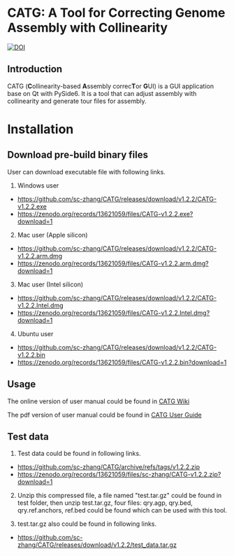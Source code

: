 # CATG: A Tool for Correcting Genome Assembly with Collinearity

[![DOI](https://zenodo.org/badge/DOI/10.5281/zenodo.13621059.svg)](https://doi.org/10.5281/zenodo.13621059)

## Introduction
CATG (**C**ollinearity-based **A**ssembly correc**T**or **G**UI) is a GUI application base on Qt with PySide6. 
It is a tool that can adjust assembly with collinearity and generate tour files for assembly.

# Installation
## Download pre-build binary files

User can download executable file with following links.  

1. Windows user  
- https://github.com/sc-zhang/CATG/releases/download/v1.2.2/CATG-v1.2.2.exe
- https://zenodo.org/records/13621059/files/CATG-v1.2.2.exe?download=1

2. Mac user (Apple silicon)
- https://github.com/sc-zhang/CATG/releases/download/v1.2.2/CATG-v1.2.2.arm.dmg
- https://zenodo.org/records/13621059/files/CATG-v1.2.2.arm.dmg?download=1

3. Mac user (Intel silicon)
- https://github.com/sc-zhang/CATG/releases/download/v1.2.2/CATG-v1.2.2.Intel.dmg
- https://zenodo.org/records/13621059/files/CATG-v1.2.2.Intel.dmg?download=1

4. Ubuntu user
- https://github.com/sc-zhang/CATG/releases/download/v1.2.2/CATG-v1.2.2.bin
- https://zenodo.org/records/13621059/files/CATG-v1.2.2.bin?download=1

## Usage

The online version of user manual could be found in [CATG Wiki](https://github.com/sc-zhang/CATG/wiki)

The pdf version of user manual could be found in [CATG User Guide](https://github.com/sc-zhang/CATG/releases/download/v1.2.2/CATG.User.Guide.pdf)

## Test data

1. Test data could be found in following links.
- https://github.com/sc-zhang/CATG/archive/refs/tags/v1.2.2.zip
- https://zenodo.org/records/13621059/files/sc-zhang/CATG-v1.2.2.zip?download=1

2. Unzip this compressed file, a file named "test.tar.gz" could be found in test folder, then unzip test.tar.gz, four files: qry.agp, qry.bed, qry.ref.anchors, ref.bed could be found which can be used with this tool.

3. test.tar.gz also could be found in following links.
- https://github.com/sc-zhang/CATG/releases/download/v1.2.2/test_data.tar.gz
